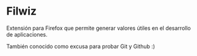 # Filwiz
Extensión para Firefox que permite generar valores útiles en el desarrollo de aplicaciones.

También conocido como excusa para probar Git y Github :)